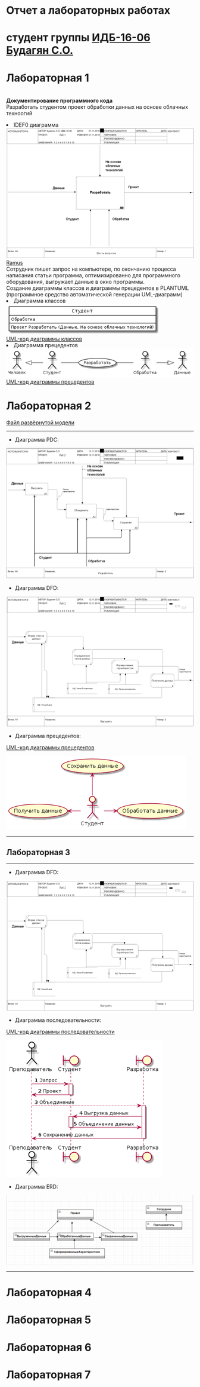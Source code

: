 # Отчет а лабораторных работах
# студент группы [ИДБ-16-06](https://github.com/stankin/design-1/wiki/list-idb-16-06) [Будагян С.О.](https://github.com/sofiya1661/sofiya1661.github.io)
# Лабораторная 1
<br> **Документирование программного кода**
<br>  Разработать студентом проект обработки данных на основе облачных техноогий
<br> <li> IDEF0 диаграмма
<br> ![Ramus](https://github.com/sofiya1661/sofiya1661.github.io/blob/master/model.png)
<br> [Ramus](https://github.com/sofiya1661/sofiya1661.github.io/blob/master/sixq%20(1).rsf)
<br> Сотрудник пишет запрос на компьютере, по окончанию процесса написания статьи программа, оптимизированно для программного оборудования, выгружает данные в окно программы.
<br> Создание диаграммы классов и диаграммы прецедентов в PLANTUML (программное средство автоматической генерации UML-диаграмм)
<br> <li> Диаграмма классов
<br> ![none](https://github.com/sofiya1661/sofiya1661.github.io/blob/master/PlantumClass.png)
<br> [UML-код диаграммы классов](https://github.com/sofiya1661/sofiya1661.github.io/blob/master/PlantumClassCode.txt)
<br> <li> Диаграмма прецедентов
<br> ![none](https://github.com/sofiya1661/sofiya1661.github.io/blob/master/PlantumPrec.png)
<br> [UML-код диаграммы прецедентов](https://github.com/sofiya1661/sofiya1661.github.io/blob/master/PlantumPrecCode.txt)
# Лабораторная 2
  
[Файл развёрнутой модели](https://github.com/sofiya1661/sofiya1661.github.io/blob/master/Лаба2.rsf)
***
+ Диаграмма PDC:

![диаграмма PDC](https://github.com/sofiya1661/sofiya1661.github.io/blob/master/pdc.png)


+ Диаграмма DFD:

![Диаграмма DFD](https://github.com/sofiya1661/sofiya1661.github.io/blob/master/dfd.png)


+ Диаграмма прецедентов:

[UML-код диаграммы прецедентов](https://github.com/sofiya1661/sofiya1661.github.io/blob/master/PrecCode.txt)

![Диаграмма прецедентов](https://github.com/sofiya1661/sofiya1661.github.io/blob/master/prec.png)
***
## Лабораторная 3
***
+ Диаграмма DFD:

![диаграмма DFD](https://github.com/sofiya1661/sofiya1661.github.io/blob/master/dfd.png)


+ Диаграмма последовательности:

[UML-код диаграммы последовательности](https://github.com/sofiya1661/sofiya1661.github.io/blob/master/prec2Code.txt)

![Диаграмма последовательности](https://github.com/sofiya1661/sofiya1661.github.io/blob/master/prec2.png)


+ Диаграмма ERD:

![Диаграмма ERD](https://github.com/sofiya1661/sofiya1661.github.io/blob/master/erd.png)
***

# Лабораторная 4
# Лабораторная 5
# Лабораторная 6
# Лабораторная 7
